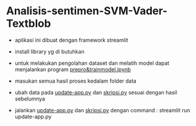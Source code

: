 # Analisis-sentimen-SVM-Vader-Textblob

- aplikasi ini dibuat dengan framework streamlit

- install library yg di butuhkan

- untuk melakukan pengolahan dataset dan melatih model dapat menjalankan program [prepro&trainmodel.ipynb](./prepro&trainmodel.ipynb)

- masukan semua hasil proses kedalam folder data

- ubah data pada [update-app.py](./update-app.py) dan [skripsi.py](./skripsi.py) sesuai dengan hasil sebelumnya

- jalankan [update-app.py](./update-app.py) dan [skripsi.py](./skripsi.py) dengan command : streamlit run update-app.py
